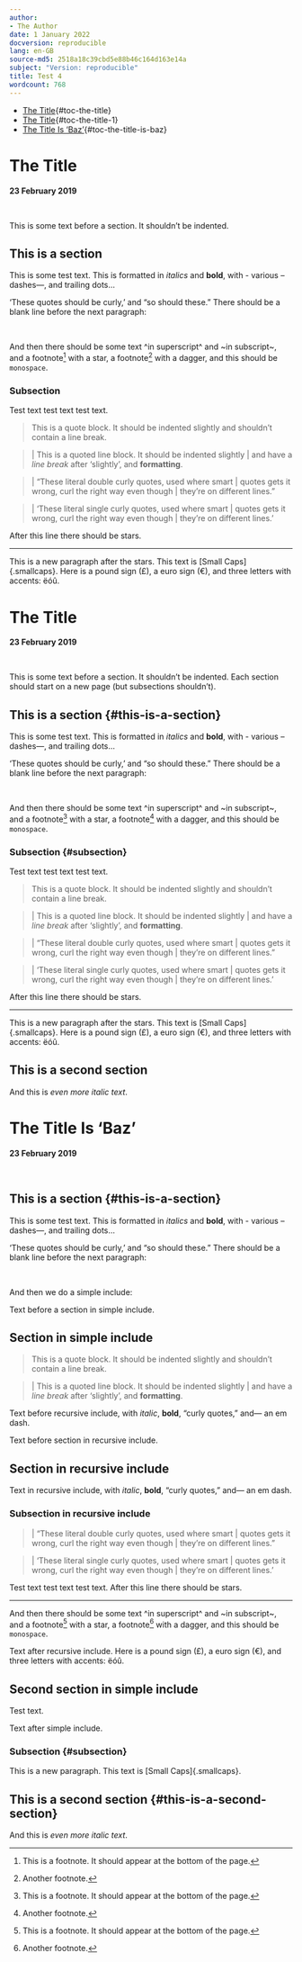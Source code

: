 ```yaml
---
author:
- The Author
date: 1 January 2022
docversion: reproducible
lang: en-GB
source-md5: 2518a18c39cbd5e88b46c164d163e14a
subject: "Version: reproducible"
title: Test 4
wordcount: 768
---
```


-   [The Title](#the-title){#toc-the-title}
-   [The Title](#the-title-1){#toc-the-title-1}
-   [The Title Is ‘Baz’](#the-title-is-baz){#toc-the-title-is-baz}

# The Title

**23 February 2019**

 

This is some text before a section. It shouldn’t be indented.

## This is a section

This is some test text. This is formatted in *italics* and **bold**,
with - various – dashes—, and trailing dots…

‘These quotes should be curly,’ and “so should these.” There should be a
blank line before the next paragraph:

 

And then there should be some text ^in superscript^ and ~in subscript~,
and a footnote[^1] with a star, a footnote[^2] with a dagger, and this
should be `monospace`.

### Subsection

Test text test text test text.

> This is a quote block. It should be indented slightly and shouldn’t
> contain a line break.

> | This is a quoted line block. It should be indented slightly
> | and have a *line break* after ‘slightly’, and **formatting**.

> | “These literal double curly quotes, used where smart
> | quotes gets it wrong, curl the right way even though
> | they’re on different lines.”

> | ‘These literal single curly quotes, used where smart
> | quotes gets it wrong, curl the right way even though
> | they’re on different lines.’

After this line there should be stars.

------------------------------------------------------------------------

This is a new paragraph after the stars. This text is [Small
Caps]{.smallcaps}. Here is a pound sign (£), a euro sign (€), and three
letters with accents: ëóû.

# The Title

**23 February 2019**

 

This is some text before a section. It shouldn’t be indented. Each
section should start on a new page (but subsections shouldn’t).

## This is a section {#this-is-a-section}

This is some test text. This is formatted in *italics* and **bold**,
with - various – dashes—, and trailing dots…

‘These quotes should be curly,’ and “so should these.” There should be a
blank line before the next paragraph:

 

And then there should be some text ^in superscript^ and ~in subscript~,
and a footnote[^3] with a star, a footnote[^4] with a dagger, and this
should be `monospace`.

### Subsection {#subsection}

Test text test text test text.

> This is a quote block. It should be indented slightly and shouldn’t
> contain a line break.

> | This is a quoted line block. It should be indented slightly
> | and have a *line break* after ‘slightly’, and **formatting**.

> | “These literal double curly quotes, used where smart
> | quotes gets it wrong, curl the right way even though
> | they’re on different lines.”

> | ‘These literal single curly quotes, used where smart
> | quotes gets it wrong, curl the right way even though
> | they’re on different lines.’

After this line there should be stars.

------------------------------------------------------------------------

This is a new paragraph after the stars. This text is [Small
Caps]{.smallcaps}. Here is a pound sign (£), a euro sign (€), and three
letters with accents: ëóû.

## This is a second section

And this is *even more italic text*.

# The Title Is ‘Baz’

**23 February 2019**

 

## This is a section {#this-is-a-section}

This is some test text. This is formatted in *italics* and **bold**,
with - various – dashes—, and trailing dots…

‘These quotes should be curly,’ and “so should these.” There should be a
blank line before the next paragraph:

 

And then we do a simple include:

Text before a section in simple include.

## Section in simple include

> This is a quote block. It should be indented slightly and shouldn’t
> contain a line break.

> | This is a quoted line block. It should be indented slightly
> | and have a *line break* after ‘slightly’, and **formatting**.

Text before recursive include, with *italic*, **bold**, “curly quotes,”
and— an em dash.

Text before section in recursive include.

## Section in recursive include

Text in recursive include, with *italic*, **bold**, “curly quotes,” and—
an em dash.

### Subsection in recursive include

> | “These literal double curly quotes, used where smart
> | quotes gets it wrong, curl the right way even though
> | they’re on different lines.”

> | ‘These literal single curly quotes, used where smart
> | quotes gets it wrong, curl the right way even though
> | they’re on different lines.’

Test text test text test text. After this line there should be stars.

------------------------------------------------------------------------

And then there should be some text ^in superscript^ and ~in subscript~,
and a footnote[^5] with a star, a footnote[^6] with a dagger, and this
should be `monospace`.

Text after recursive include. Here is a pound sign (£), a euro sign (€),
and three letters with accents: ëóû.

## Second section in simple include

Test text.

Text after simple include.

### Subsection {#subsection}

This is a new paragraph. This text is [Small Caps]{.smallcaps}.

## This is a second section {#this-is-a-second-section}

And this is *even more italic text*.

[^1]: This is a footnote. It should appear at the bottom of the page.

[^2]: Another footnote.

[^3]: This is a footnote. It should appear at the bottom of the page.

[^4]: Another footnote.

[^5]: This is a footnote. It should appear at the bottom of the page.

[^6]: Another footnote.
